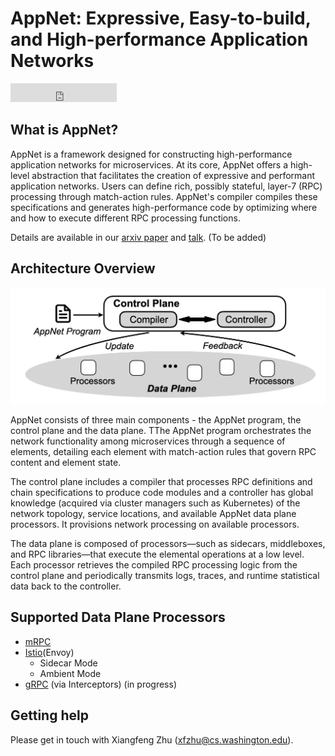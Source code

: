 # AppNet: Expressive, Easy-to-build, and High-performance Application Networks

<iframe src="https://ghbtns.com/github-btn.html?user=appnet-org&repo=appnet&type=star&count=true&size=large" frameborder="0" scrolling="0" width="170" height="30" title="GitHub"></iframe>


## What is AppNet?

AppNet is a framework designed for constructing high-performance application networks for microservices. At its core, AppNet offers a high-level abstraction that facilitates the creation of expressive and performant application networks. Users can define rich, possibly stateful, layer-7 (RPC) processing through match-action rules. AppNet's compiler compiles these specifications and generates high-performance code by optimizing where and how to execute different RPC processing functions.

Details are available in our [arxiv paper]() and [talk](). (To be added)

## Architecture Overview
![AppNet Architecure](./figures/appnet-arch.png "AppNet Architecure")

AppNet consists of three main components - the AppNet program, the control plane and the data plane. TThe AppNet program orchestrates the network functionality among microservices through a sequence of elements, detailing each element with match-action rules that govern RPC content and element state.

The control plane includes a compiler that processes RPC definitions and chain specifications to produce code modules and a controller has global knowledge (acquired via cluster managers such as Kubernetes) of the network topology, service locations, and available AppNet data plane processors. It provisions network processing on available processors.

The data plane is composed of processors—such as sidecars, middleboxes, and RPC libraries—that execute the elemental operations at a low level. Each processor retrieves the compiled RPC processing logic from the control plane and periodically transmits logs, traces, and runtime statistical data back to the controller.


## Supported Data Plane Processors

- [mRPC](https://github.com/phoenix-dataplane/phoenix)
- [Istio](https://istio.io/)(Envoy)
    - Sidecar Mode
    - Ambient Mode
- [gRPC](https://grpc.io/) (via Interceptors) (in progress)

## Getting help

Please get in touch with Xiangfeng Zhu (xfzhu@cs.washington.edu).


